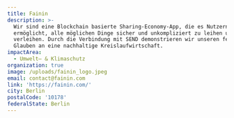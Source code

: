 ```yaml
---
title: Fainin
description: >-
  Wir sind eine Blockchain basierte Sharing-Economy-App, die es Nutzern
  ermöglicht, alle möglichen Dinge sicher und unkompliziert zu leihen und zu
  verleihen. Durch die Verbindung mit SEND demonstrieren wir unseren festen
  Glauben an eine nachhaltige Kreislaufwirtschaft. 
impactArea:
  - Umwelt– & Klimaschutz
organization: true
image: /uploads/fainin_logo.jpeg
email: contact@fainin.com
link: 'https://fainin.com/'
city: Berlin
postalCode: '10178'
federalState: Berlin
---
```


